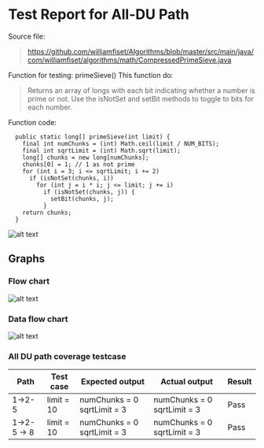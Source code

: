 # Test Report for All-DU Path
Source file:
> https://github.com/williamfiset/Algorithms/blob/master/src/main/java/com/williamfiset/algorithms/math/CompressedPrimeSieve.java

Function for testing: primeSieve()
This function do:
> Returns an array of longs with each bit indicating whether a number is prime or not. Use the isNotSet and setBit methods to toggle to bits for each number.

Function code:
```
  public static long[] primeSieve(int limit) {
    final int numChunks = (int) Math.ceil(limit / NUM_BITS);
    final int sqrtLimit = (int) Math.sqrt(limit);
    long[] chunks = new long[numChunks];
    chunks[0] = 1; // 1 as not prime
    for (int i = 3; i <= sqrtLimit; i += 2)
      if (isNotSet(chunks, i))
        for (int j = i * i; j <= limit; j += i)
          if (isNotSet(chunks, j)) {
            setBit(chunks, j);
          }
    return chunks;
  }
```
![alt text](https://drive.google.com/uc?id=12iKHCBtJjex9ZX0XL69J-nCZTHkXsq1y)

## Graphs

### Flow chart
![alt text](https://drive.google.com/uc?id=1DjkmdT-PoequO10YDOr8me2rv2Fyml_N)

### Data flow chart
![alt text](https://drive.google.com/uc?id=1bEj7ITLlfcHAsz3gF_HUin3HIlbKLEnh)

### All DU path coverage testcase

| Path        | Test case  | Expected output             | Actual output               | Result |
|-------------|------------|-----------------------------|-----------------------------|--------|
| 1->2-5      | limit = 10 | numChunks = 0 sqrtLimit = 3 | numChunks = 0 sqrtLimit = 3 | Pass   |
| 1->2-5 -> 8 | limit = 10 | numChunks = 0 sqrtLimit = 3 | numChunks = 0 sqrtLimit = 3 | Pass   |
